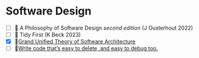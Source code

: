 # Software Design
- [ ] 📖 A Philosophy of Software Design *second edition* (J Ousterhout 2022)
- [ ] 📖 Tidy First (K Beck 2023)
- [x] 🔗[Grand Unified Theory of Software Architecture](https://danuker.go.ro/the-grand-unified-theory-of-software-architecture.html)
- [ ] 🔗[Write code that’s easy to delete, and easy to debug too.](https://programmingisterrible.com/post/173883533613/code-to-debug?utm_s=twit)
